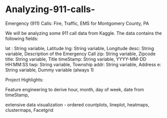 # Analyzing-911-calls-
Emergency (911) Calls: Fire, Traffic, EMS for Montgomery County, PA

We will be analyzing some 911 call data from Kaggle. The data contains the following fields:

lat : String variable, Latitude
lng: String variable, Longitude
desc: String variable, Description of the Emergency Call
zip: String variable, Zipcode
title: String variable, Title
timeStamp: String variable, YYYY-MM-DD HH:MM:SS
twp: String variable, Township
addr: String variable, Address
e: String variable, Dummy variable (always 1)

Project Highlights:

Feature engineering to derive hour, month, day of week, date from timeStamp, 

extensive data visualization - ordered countplots, lineplot, heatmaps, clustermaps, Facetgrid
